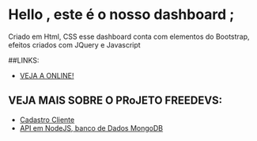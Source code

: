 # Hello , este é o nosso dashboard ; 

<p>Criado em Html, CSS esse dashboard conta com elementos do Bootstrap, efeitos criados com JQuery e Javascript</p>

##LINKS:
* [VEJA A ONLINE!](https://maydoug.github.io/freedevs_dashboard)
## VEJA MAIS SOBRE O PRoJETO FREEDEVS: 
* [Cadastro Cliente]()
* [API em NodeJS, banco de Dados MongoDB]()
